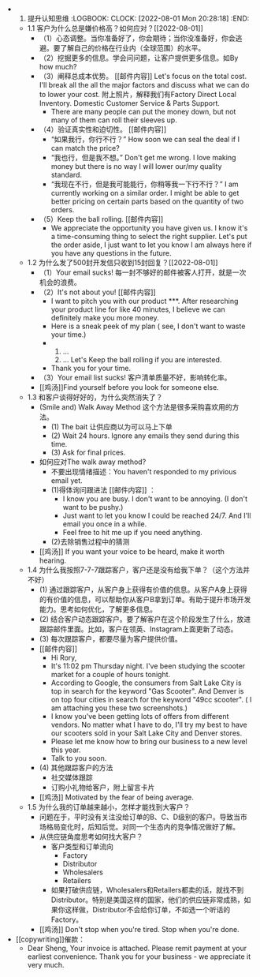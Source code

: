 - 1. 提升认知思维
  :LOGBOOK:
  CLOCK: [2022-08-01 Mon 20:28:18]
  :END:
	- 1.1 客户为什么总是嫌价格高？如何应对？[[2022-08-01]]
		- （1）心态调整。当你准备好了，你会期待；当你没准备好，你会逃避。要了解自己的价格在行业内（全球范围）的水平。
		- （2）挖掘更多的信息。学会问问题，让客户提供更多信息。如By how much?
		- （3）阐释总成本优势。 [[邮件内容]] Let's focus on the total cost. I'll break all the all the major factors and discuss what we can do to lower your cost. 附上照片，解释我们有Factory Direct Local Inventory. Domestic Customer Service & Parts Support.
			- There are many people can put the money down, but not many of them can roll their sleeves up.
		- （4）验证真实性和迫切性。 [[邮件内容]]
			- “如果我行，你行不行？” How soon we can seal the deal if I can match the price?
			- “我也行，但是我不想。” Don't get me wrong. I love making money but there is no way I will lower our/my quality standard.
			- “我现在不行，但是我可能能行，你稍等我一下行不行？” I am currently working on a similar order. I might be able to get better pricing on certain parts based on the quantity of two  orders.
		- （5）Keep the ball rolling. [[邮件内容]]
			- We appreciate the opportunity you have given us. I know it's a time-consuming thing to select the right supplier.  Let's put the order aside, I just want to let you know  I am always here if you have any questions in the future.
	- 1.2 为什么发了500封开发信只收到15封回复？[[2022-08-01]]
		- （1）Your email sucks! 每一封不够好的邮件被客人打开，就是一次机会的浪费。
		- （2）It's not about you! [[邮件内容]]
			- I want to pitch you with our product ***. After researching your product line for like 40 minutes, I believe we can definitely make you more money.
			- Here is a sneak peek of my plan ( see, I don't want to waste your time.)
			- 1. ...
			  2. ...
			  Let's Keep the ball rolling if you are interested.
			- Thank you for your time.
		- （3）Your email list sucks! 客户清单质量不好，影响转化率。
		- [[鸡汤]]Find yourself before you look for someone else.
	- 1.3 和客户谈得好好的，为什么突然消失了？
		- (Smile and) Walk Away Method 这个方法是很多采购喜欢用的方法。
			- (1) The bait 让供应商以为可以马上下单
			- (2) Wait 24 hours. Ignore any emails they send during this time.
			- (3) Ask for final prices.
		- 如何应对The walk away method?
			- 不要出现情绪描述：You haven't responded to my privious email yet.
			- (1)得体询问跟进法 [[邮件内容]] ：
				- I know you are busy. I don't want to be annoying. (I don't want to be pushy.)
				- Just want to let you know I could be reached 24/7. And I'll email you once in a while.
				- Feel free to hit me up if you need anything.
			- (2)去除销售过程中的猜测
		- [[鸡汤]] If you want your voice to be heard, make it worth hearing.
	- 1.4 为什么我按照7-7-7跟踪客户，客户还是没有给我下单？（这个方法并不好）
		- (1) 通过跟踪客户，从客户身上获得有价值的信息。从客户A身上获得的有价值的信息，可以帮助你从客户B拿到订单。有助于提升市场开发能力。思考如何优化，了解更多信息。
		- (2) 结合客户动态跟踪客户。要了解客户在这个阶段发生了什么，放进跟踪邮件里面。比如，客户在领英、Instagram上面更新了动态。
		- (3) 每次跟踪客户，都要尽量为客户提供价值。
		- [[邮件内容]]
			- Hi Rory,
			- It's 11:02 pm Thursday night. I've been studying the scooter market for a couple of hours tonight.
			- According to Google, the consumers from Salt Lake City is top in search for the keyword "Gas Scooter". And Denver is on top four cities in search for the keyword "49cc scooter". ( I am attaching you these two screenshots.)
			- I know you've been getting lots of offers from different vendors. No matter what I have to do, I'll try my best to  have our scooters sold in your Salt Lake City and Denver stores.
			- Please let me know how to bring our business to a new level this year.
			- Talk to you soon.
		- (4) 其他跟踪客户的方法
			- 社交媒体跟踪
			- 订购小礼物给客户，附上留言卡片
		- [[鸡汤]] Motivated by the fear of being average.
	- 1.5 为什么我的订单越来越小，怎样才能找到大客户？
		- 问题在于，平时没有关注没给订单的B、C、D级别的客户。导致当市场格局变化时，后知后觉。对同一个生态内的竞争情况做好了解。
		- 从供应链角度思考如何找大客户？
			- 客户类型和订单流向
				- Factory
				- Distributor
				- Wholesalers
				- Retailers
			- 如果打破供应链，Wholesalers和Retailers都卖的话，就找不到Distributor。特别是美国这样的国家，他们的供应链非常成熟，如果你这样做，Distributor不会给你订单，不如选一个听话的Factory。
		- [[鸡汤]] Don't stop when you're tired. Stop when you're done.
- [[copywriting]]催款：
	- Dear Sheng, Your invoice is attached. Please remit payment at your earliest convenience. Thank you for your business - we appreciate it very much.